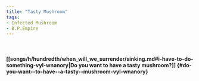 ```yaml
---
title: "Tasty Mushroom"
tags:
- Infected Mushroom
- B.P.Empire
---
```

&nbsp;
#### [[songs/h/hundredth/when_will_we_surrender/sinking.md#i-have-to-do-something-vyl-wnanory|Do you want  to have  a tasty  mushroom?]] {#do-you-want--to-have--a-tasty--mushroom-vyl-wnanory}
